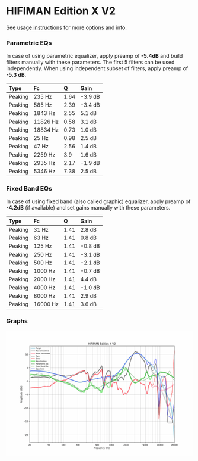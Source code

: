 # HIFIMAN Edition X V2
See [usage instructions](https://github.com/jaakkopasanen/AutoEq#usage) for more options and info.

### Parametric EQs
In case of using parametric equalizer, apply preamp of **-5.4dB** and build filters manually
with these parameters. The first 5 filters can be used independently.
When using independent subset of filters, apply preamp of **-5.3 dB**.

| Type    | Fc       |    Q | Gain    |
|:--------|:---------|:-----|:--------|
| Peaking | 235 Hz   | 1.64 | -3.9 dB |
| Peaking | 585 Hz   | 2.39 | -3.4 dB |
| Peaking | 1843 Hz  | 2.55 | 5.1 dB  |
| Peaking | 11826 Hz | 0.58 | 3.1 dB  |
| Peaking | 18834 Hz | 0.73 | 1.0 dB  |
| Peaking | 25 Hz    | 0.98 | 2.5 dB  |
| Peaking | 47 Hz    | 2.56 | 1.4 dB  |
| Peaking | 2259 Hz  | 3.9  | 1.6 dB  |
| Peaking | 2935 Hz  | 2.17 | -1.9 dB |
| Peaking | 5346 Hz  | 7.38 | 2.5 dB  |

### Fixed Band EQs
In case of using fixed band (also called graphic) equalizer, apply preamp of **-4.2dB**
(if available) and set gains manually with these parameters.

| Type    | Fc       |    Q | Gain    |
|:--------|:---------|:-----|:--------|
| Peaking | 31 Hz    | 1.41 | 2.8 dB  |
| Peaking | 63 Hz    | 1.41 | 0.8 dB  |
| Peaking | 125 Hz   | 1.41 | -0.8 dB |
| Peaking | 250 Hz   | 1.41 | -3.1 dB |
| Peaking | 500 Hz   | 1.41 | -2.1 dB |
| Peaking | 1000 Hz  | 1.41 | -0.7 dB |
| Peaking | 2000 Hz  | 1.41 | 4.4 dB  |
| Peaking | 4000 Hz  | 1.41 | -1.0 dB |
| Peaking | 8000 Hz  | 1.41 | 2.9 dB  |
| Peaking | 16000 Hz | 1.41 | 3.6 dB  |

### Graphs
![](./HIFIMAN%20Edition%20X%20V2.png)